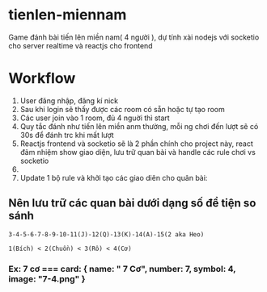 # tienlen-miennam
Game đánh bài tiến lên miền nam( 4 người ), dự tính xài nodejs với socketio cho server realtime và reactjs cho frontend
# Workflow
1. User đăng nhập, đăng kí nick
2. Sau khi login sẽ thấy được các room có sẵn hoặc tự tạo room
3. Các user join vào 1 room, đủ 4 nguời thì start
4. Quy tắc đánh như tiến lên miền anm thường, mỗi ng chơi đến lượt sẽ có 30s để đánh trc khi mất lượt
5. Reactjs frontend và socketio sẽ là 2 phần chính cho project này, react đảm nhiệm show giao diện, lưu trữ quan bài và handle các rule chơi vs socketio
6. 
7. Update 1 bộ rule và khởi tạo các giao diên cho quân bài:
## Nên lưu trữ các quan bài dưới dạng số để tiện so sánh
`3-4-5-6-7-8-9-10-11(J)-12(Q)-13(K)-14(A)-15(2 aka Heo)`

`1(Bích) < 2(Chuồn) < 3(Rô) < 4(Cơ)`
### Ex: 7 cơ === card: { name: " 7 Cơ", number: 7, symbol: 4, image: "7-4.png" }
